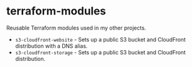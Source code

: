 # terraform-modules

Reusable Terraform modules used in my other projects.

* `s3-cloudfront-website` - Sets up a public S3 bucket and CloudFront distribution with a DNS alias.
* `s3-cloudfront-storage` - Sets up a public S3 bucket and CloudFront distribution.
